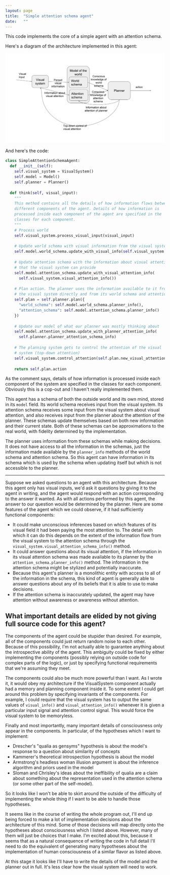 ```yaml
---
layout: page
title:  "Simple attention schema agent"
date:   ""
---
```


This code implements the core of a simple agent with an attention schema.

Here's a diagram of the architecture implemented in this agent:

![architecture of simple attention schema agent](simple.png)

And here's the code:

```python
class SimpleAttentionSchemaAgent:
  def __init__(self):
    self.visual_system = VisualSystem()
    self.model = Model()
    self.planner = Planner()

  def think(self, visual_input):
    """
    This method contains all the details of how information flows between
    different components of the agent. Details of how information is
    processed inside each component of the agent are specified in the
    classes for each component.
    """
    # Process world
    self.visual_system.process_visual_input(visual_input)

    # Update world schema with visual information from the visual system.
    self.model.world_schema.update_with_visual_info(self.visual_system.visual_info())

    # Update attention schema with the information about visual attention
    # that the visual system can provide
    self.model.attention_schema.update_with_visual_attention_info(
      self.visual_system.visual_attention_info())

    # Plan action. The planner uses the information available to it from
    # the visual system directly and from its world schema and attention schema.
    self.plan = self.planner.plan({
      "world_schema": self.model.world_schema.planner_info(),
      "attention_schema": self.model.attention_schema.planner_info()
    })

    # Update our model of what our planner was mostly thinking about
    self.model.attention_schema.update_with_planner_attention_info(
      self.planner.planner_attention_schema_info)

    # The planning system gets to control the attention of the visual
    # system (top-down attention)
    self.visual_system.control_attention(self.plan.new_visual_attention)

    return self.plan.action
```

As the comment says, details of how information is processed inside each component of the system are specified in the classes for each component. Obviously this is a cop-out and I haven't really implemented them.

This agent has a schema of both the outside world and its own mind, stored in its `model` field. Its world schema receives input from the visual system. Its attention schema receives some input from the visual system about visual attention, and also receives input from the planner about the attention of the planner. These schemas update themselves based on both new information and their current state. Both of these schemas can be approximations to the real world, with fidelity determined by the implementation.

The planner uses information from these schemas while making decisions. It does not have access to all the information in the schemas, just the information made available by the `planner_info` methods of the world schema and attention schema. So this agent can have information in its schema which is used by the schema when updating itself but which is not accessible to the planner.

---

Suppose we asked questions to an agent with this architecture. Because this agent only has visual inputs, we'd ask it questions by giving it to the agent in writing, and the agent would respond with an action corresponding to the answer it wanted. As with all actions performed by this agent, the answer to our question would be determined by the planner. Here are some features of the agent which we could observe, if it had sufficiently functional components:

- It could make unconscious inferences based on which features of its visual field it had been paying the most attention to. The detail with which it can do this depends on the extent of the information flow from the visual system to the attention schema through the `visual_system.visual_attention_schema_info()` method.
- It could answer questions about its visual attention, if the information in its visual attention schema was made available to its planner by the `attention_schema.planner_info()` method. The information in the attention schema might be stylized and potentially inaccurate.
- Because this agent's planner is a monolithic entity with access to all of the information in the schema, this kind of agent is generally able to answer questions about any of its beliefs that it is able to use to make decisions.
- If the attention schema is inaccurately updated, the agent may have attention without awareness or awareness without attention.

## What important details are elided by not giving full source code for this agent?

The components of the agent could be stupider than desired. For example, all of the components could just return random noise to each other. Because of this possibility, I'm not actually able to guarantee anything about the introspective ability of the agent. This ambiguity could be fixed by either implementing the components (possibly relying on outside code for complex parts of the logic), or just by specifying functional requirements that we're assuming they meet.

The components could also be much more powerful than I want. As I wrote it, it would obey my architecture if the VisualSystem component actually had a memory and planning component inside it. To some extent I could get around this problem by specifying invariants of the components. For example, I could require that the visual system has to output the same values of `visual_info()` and `visual_attention_info()` whenever it is given a particular input signal and attention control signal. This would force the visual system to be memoryless.

Finally and most importantly, many important details of consciousness only appear in the components. In particular, of the hypotheses which I want to implement:

- Drescher's "qualia as gensyms" hypothesis is about the model's response to a question about similarity of concepts
- Kammerer's theoretical introspection hypothesis is about the model
- Armstrong's headless woman illusion argument is about the inference algorithm and priors used in the model
- Sloman and Chrisley's ideas about the ineffibility of qualia are a claim about something about the representation used in the attention schema (or some other part of the self-model).

So it looks like I won't be able to skirt around the outside of the difficulty of implementing the whole thing if I want to be able to handle those hypotheses.

It seems like in the course of writing the whole program out, I'll end up being forced to make a lot of implementation decisions about the architecture of this mind. Some of those decisions will map directly onto the hypotheses about consciousness which I listed above. However, many of them will just be choices that I make. I'm excited about this, because it seems that as a natural consequence of writing the code in full detail I'll need to do the equivalent of generating many hypotheses about the implementation of human consciousness of a similar flavor as listed above.

At this stage it looks like I'll have to write the details of the model and the planner out in full. It's less clear how the visual system will need to work.
